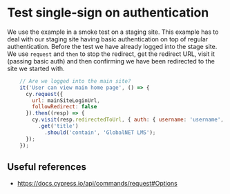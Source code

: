 # Test single-sign on authentication

We use the example in a smoke test on a staging site. This example has to deal with our staging site having basic authentication on top of regular authentication. Before the test we have already logged into the stage site. We use `request` and `then` to stop the redirect, get the redirect URL, visit it (passing basic auth) and then confirming we have been redirected to the site we started with.

```javascript
    // Are we logged into the main site?
    it('User can view main home page', () => {
      cy.request({
        url: mainSiteLoginUrl,
        followRedirect: false
      }).then((resp) => {
        cy.visit(resp.redirectedToUrl, { auth: { username: 'username', password: 'password' } })
          .get('title')
            .should('contain', 'GlobalNET LMS');
      });
    });
```

## Useful references

* https://docs.cypress.io/api/commands/request#Options
